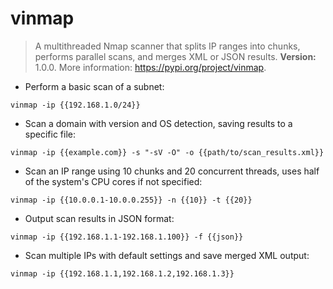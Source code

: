 # vinmap

> A multithreaded Nmap scanner that splits IP ranges into chunks, performs parallel scans, and merges XML or JSON results. **Version:** 1.0.0.
> More information: <https://pypi.org/project/vinmap>.

- Perform a basic scan of a subnet:

`vinmap -ip {{192.168.1.0/24}}`

- Scan a domain with version and OS detection, saving results to a specific file:

`vinmap -ip {{example.com}} -s "-sV -O" -o {{path/to/scan_results.xml}}`

- Scan an IP range using 10 chunks and 20 concurrent threads, uses half of the system's CPU cores if not specified:

`vinmap -ip {{10.0.0.1-10.0.0.255}} -n {{10}} -t {{20}}`

- Output scan results in JSON format:

`vinmap -ip {{192.168.1.1-192.168.1.100}} -f {{json}}`

- Scan multiple IPs with default settings and save merged XML output:

`vinmap -ip {{192.168.1.1,192.168.1.2,192.168.1.3}}`

